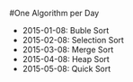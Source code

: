 #One Algorithm per Day

- 2015-01-08: Buble Sort
- 2015-02-08: Selection Sort
- 2015-03-08: Merge Sort
- 2015-04-08: Heap Sort
- 2015-05-08: Quick Sort
